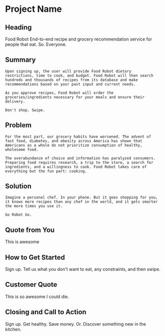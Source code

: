 # Project Name #

<!-- 
> This material was originally posted [here](http://www.quora.com/What-is-Amazons-approach-to-product-development-and-product-management). It is reproduced here for posterities sake.

There is an approach called "working backwards" that is widely used at Amazon. They work backwards from the customer, rather than starting with an idea for a product and trying to bolt customers onto it. While working backwards can be applied to any specific product decision, using this approach is especially important when developing new products or features.

For new initiatives a product manager typically starts by writing an internal press release announcing the finished product. The target audience for the press release is the new/updated product's customers, which can be retail customers or internal users of a tool or technology. Internal press releases are centered around the customer problem, how current solutions (internal or external) fail, and how the new product will blow away existing solutions.

If the benefits listed don't sound very interesting or exciting to customers, then perhaps they're not (and shouldn't be built). Instead, the product manager should keep iterating on the press release until they've come up with benefits that actually sound like benefits. Iterating on a press release is a lot less expensive than iterating on the product itself (and quicker!).

If the press release is more than a page and a half, it is probably too long. Keep it simple. 3-4 sentences for most paragraphs. Cut out the fat. Don't make it into a spec. You can accompany the press release with a FAQ that answers all of the other business or execution questions so the press release can stay focused on what the customer gets. My rule of thumb is that if the press release is hard to write, then the product is probably going to suck. Keep working at it until the outline for each paragraph flows. 

Oh, and I also like to write press-releases in what I call "Oprah-speak" for mainstream consumer products. Imagine you're sitting on Oprah's couch and have just explained the product to her, and then you listen as she explains it to her audience. That's "Oprah-speak", not "Geek-speak".

Once the project moves into development, the press release can be used as a touchstone; a guiding light. The product team can ask themselves, "Are we building what is in the press release?" If they find they're spending time building things that aren't in the press release (overbuilding), they need to ask themselves why. This keeps product development focused on achieving the customer benefits and not building extraneous stuff that takes longer to build, takes resources to maintain, and doesn't provide real customer benefit (at least not enough to warrant inclusion in the press release).
 -->
 
 ## Heading ##
 Food Robot
 End-to-end recipe and grocery recommendation service for people that eat. So. Everyone.

	
 ## Summary ##
	Upon signing up, the user will provide Food Robot dietary restrictions, time to cook, and budget. Food Robot will then search hundreds and thousands of recipes from its database and make recommendations based on your past input and current needs.

	As you approve recipes, Food Robot will order the groceries/ingredients necessary for your meals and ensure their delivery.

	Don't shop. Swipe.

## Problem ##
  	
  	For the most part, our grocery habits have worsened. The advent of fast food, diabetes, and obesity across America has shown that Americans as a whole do not prioritize consumption of healthy, wholesome food.

  	The overabundance of choice and information has paralyzed consumers. Preparing food requires research, a trip to the store, a search for ingredients, and a willingness to cook. Food Robot takes care of everything but the fun part: cooking.


## Solution ##

	Imagine a personal chef. In your phone. But it goes shopping for you, it knows more recipes than any chef in the world, and it gets smarter the more times you use it.

	Go Robot Go.  	

## Quote from You ##
  This is awesome

## How to Get Started ##
  Sign up. Tell us what you don't want to eat, any constraints, and then swipe.

## Customer Quote ##
  This is so awesome I could die.

## Closing and Call to Action ##
  Sign up. Get healthy. Save money. Or. Discover something new in the kitchen.

